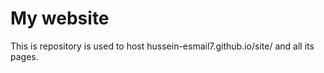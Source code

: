 # My website
This is repository is used to host hussein-esmail7.github.io/site/ and all its pages. 
